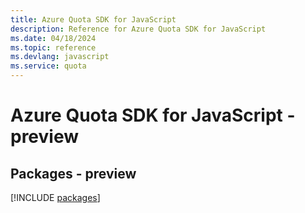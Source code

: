```yaml
---
title: Azure Quota SDK for JavaScript
description: Reference for Azure Quota SDK for JavaScript
ms.date: 04/18/2024
ms.topic: reference
ms.devlang: javascript
ms.service: quota
---
```

# Azure Quota SDK for JavaScript - preview
## Packages - preview
[!INCLUDE [packages](quota-index.md)]
